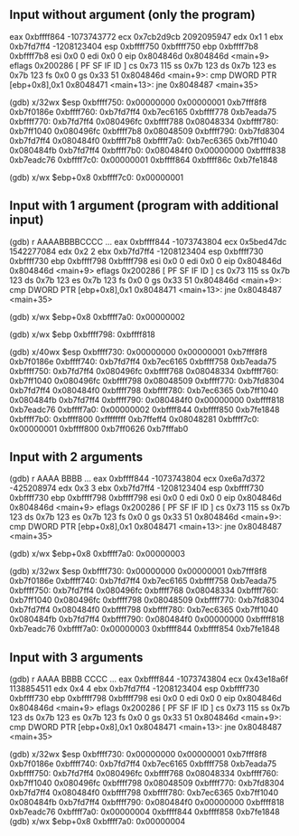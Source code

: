 ## Input without argument (only the program)

eax            0xbffff864	-1073743772
ecx            0x7cb2d9cb	2092095947
edx            0x1	1
ebx            0xb7fd7ff4	-1208123404
esp            0xbffff750	0xbffff750
ebp            0xbffff7b8	0xbffff7b8
esi            0x0	0
edi            0x0	0
eip            0x804846d	0x804846d <main+9>
eflags         0x200286	[ PF SF IF ID ]
cs             0x73	115
ss             0x7b	123
ds             0x7b	123
es             0x7b	123
fs             0x0	0
gs             0x33	51
0x804846d <main+9>:	cmp    DWORD PTR [ebp+0x8],0x1
0x8048471 <main+13>:	jne    0x8048487 <main+35>

(gdb) x/32wx $esp
0xbffff750:	0x00000000	0x00000001	0xb7fff8f8	0xb7f0186e
0xbffff760:	0xb7fd7ff4	0xb7ec6165	0xbffff778	0xb7eada75
0xbffff770:	0xb7fd7ff4	0x080496fc	0xbffff788	0x08048334
0xbffff780:	0xb7ff1040	0x080496fc	0xbffff7b8	0x08048509
0xbffff790:	0xb7fd8304	0xb7fd7ff4	0x080484f0	0xbffff7b8
0xbffff7a0:	0xb7ec6365	0xb7ff1040	0x080484fb	0xb7fd7ff4
0xbffff7b0:	0x080484f0	0x00000000	0xbffff838	0xb7eadc76
0xbffff7c0:	0x00000001	0xbffff864	0xbffff86c	0xb7fe1848

(gdb) x/wx $ebp+0x8
0xbffff7c0:	0x00000001


## Input with 1 argument (program with additional input)
(gdb) r AAAABBBBCCCC
...
eax            0xbffff844	-1073743804
ecx            0x5bed47dc	1542277084
edx            0x2	2
ebx            0xb7fd7ff4	-1208123404
esp            0xbffff730	0xbffff730
ebp            0xbffff798	0xbffff798
esi            0x0	0
edi            0x0	0
eip            0x804846d	0x804846d <main+9>
eflags         0x200286	[ PF SF IF ID ]
cs             0x73	115
ss             0x7b	123
ds             0x7b	123
es             0x7b	123
fs             0x0	0
gs             0x33	51
0x804846d <main+9>:	cmp    DWORD PTR [ebp+0x8],0x1
0x8048471 <main+13>:	jne    0x8048487 <main+35>

(gdb) x/wx $ebp+0x8
0xbffff7a0:	0x00000002

(gdb) x/wx $ebp
0xbffff798:	0xbffff818

(gdb) x/40wx $esp
0xbffff730:	0x00000000	0x00000001	0xb7fff8f8	0xb7f0186e
0xbffff740:	0xb7fd7ff4	0xb7ec6165	0xbffff758	0xb7eada75
0xbffff750:	0xb7fd7ff4	0x080496fc	0xbffff768	0x08048334
0xbffff760:	0xb7ff1040	0x080496fc	0xbffff798	0x08048509
0xbffff770:	0xb7fd8304	0xb7fd7ff4	0x080484f0	0xbffff798
0xbffff780:	0xb7ec6365	0xb7ff1040	0x080484fb	0xb7fd7ff4
0xbffff790:	0x080484f0	0x00000000	0xbffff818	0xb7eadc76
0xbffff7a0:	0x00000002	0xbffff844	0xbffff850	0xb7fe1848
0xbffff7b0:	0xbffff800	0xffffffff	0xb7ffeff4	0x08048281
0xbffff7c0:	0x00000001	0xbffff800	0xb7ff0626	0xb7fffab0


## Input with 2 arguments
(gdb) r AAAA BBBB
...
eax            0xbffff844	-1073743804
ecx            0xe6a7d372	-425208974
edx            0x3	3
ebx            0xb7fd7ff4	-1208123404
esp            0xbffff730	0xbffff730
ebp            0xbffff798	0xbffff798
esi            0x0	0
edi            0x0	0
eip            0x804846d	0x804846d <main+9>
eflags         0x200286	[ PF SF IF ID ]
cs             0x73	115
ss             0x7b	123
ds             0x7b	123
es             0x7b	123
fs             0x0	0
gs             0x33	51
0x804846d <main+9>:	cmp    DWORD PTR [ebp+0x8],0x1
0x8048471 <main+13>:	jne    0x8048487 <main+35>


(gdb) x/wx $ebp+0x8
0xbffff7a0:	0x00000003

(gdb) x/32wx $esp
0xbffff730:	0x00000000	0x00000001	0xb7fff8f8	0xb7f0186e
0xbffff740:	0xb7fd7ff4	0xb7ec6165	0xbffff758	0xb7eada75
0xbffff750:	0xb7fd7ff4	0x080496fc	0xbffff768	0x08048334
0xbffff760:	0xb7ff1040	0x080496fc	0xbffff798	0x08048509
0xbffff770:	0xb7fd8304	0xb7fd7ff4	0x080484f0	0xbffff798
0xbffff780:	0xb7ec6365	0xb7ff1040	0x080484fb	0xb7fd7ff4
0xbffff790:	0x080484f0	0x00000000	0xbffff818	0xb7eadc76
0xbffff7a0:	0x00000003	0xbffff844	0xbffff854	0xb7fe1848

## Input with 3 arguments
(gdb) r AAAA BBBB CCCC
...
eax            0xbffff844	-1073743804
ecx            0x43e18a6f	1138854511
edx            0x4	4
ebx            0xb7fd7ff4	-1208123404
esp            0xbffff730	0xbffff730
ebp            0xbffff798	0xbffff798
esi            0x0	0
edi            0x0	0
eip            0x804846d	0x804846d <main+9>
eflags         0x200286	[ PF SF IF ID ]
cs             0x73	115
ss             0x7b	123
ds             0x7b	123
es             0x7b	123
fs             0x0	0
gs             0x33	51
0x804846d <main+9>:	cmp    DWORD PTR [ebp+0x8],0x1
0x8048471 <main+13>:	jne    0x8048487 <main+35>

(gdb) x/32wx $esp
0xbffff730:	0x00000000	0x00000001	0xb7fff8f8	0xb7f0186e
0xbffff740:	0xb7fd7ff4	0xb7ec6165	0xbffff758	0xb7eada75
0xbffff750:	0xb7fd7ff4	0x080496fc	0xbffff768	0x08048334
0xbffff760:	0xb7ff1040	0x080496fc	0xbffff798	0x08048509
0xbffff770:	0xb7fd8304	0xb7fd7ff4	0x080484f0	0xbffff798
0xbffff780:	0xb7ec6365	0xb7ff1040	0x080484fb	0xb7fd7ff4
0xbffff790:	0x080484f0	0x00000000	0xbffff818	0xb7eadc76
0xbffff7a0:	0x00000004	0xbffff844	0xbffff858	0xb7fe1848
(gdb) x/wx $ebp+0x8
0xbffff7a0:	0x00000004

